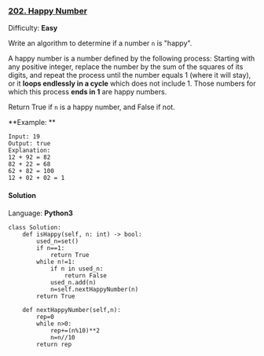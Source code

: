### [202\. Happy Number](https://leetcode.com/problems/happy-number/)

Difficulty: **Easy**


Write an algorithm to determine if a number `n` is "happy".

A happy number is a number defined by the following process: Starting with any positive integer, replace the number by the sum of the squares of its digits, and repeat the process until the number equals 1 (where it will stay), or it **loops endlessly in a cycle** which does not include 1\. Those numbers for which this process **ends in 1** are happy numbers.

Return True if `n` is a happy number, and False if not.

**Example: **

```
Input: 19
Output: true
Explanation: 
12 + 92 = 82
82 + 22 = 68
62 + 82 = 100
12 + 02 + 02 = 1
```


#### Solution

Language: **Python3**

```python3
class Solution:
    def isHappy(self, n: int) -> bool:
        used_n=set()
        if n==1:
            return True
        while n!=1:
            if n in used_n:
                return False
            used_n.add(n)
            n=self.nextHappyNumber(n)
        return True
    
    def nextHappyNumber(self,n):
        rep=0
        while n>0:
            rep+=(n%10)**2
            n=n//10
        return rep
```